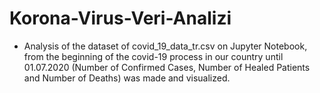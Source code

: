 # Korona-Virus-Veri-Analizi

- Analysis of the dataset of covid_19_data_tr.csv on Jupyter Notebook, from the beginning of the covid-19 process in our country until 01.07.2020 (Number of Confirmed Cases, Number of Healed Patients and Number of Deaths) was made and visualized.
